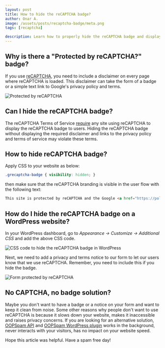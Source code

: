```yaml
---
layout: post
title: How to hide the reCAPTCHA badge?
author: Onar A.
image: /assets/posts/recaptcha-badge/meta.png
tags: [recaptcha]

description: Learn how to properly hide the reCAPTCHA badge and display the required notice on your form?
---
```


## Why is there a "Protected by reCAPTCHA?" badge?

If you use [reCAPTCHA](https://developers.google.com/recaptcha/), you need to include a disclaimer on every page where reCAPTCHA is loaded. This disclaimer can take the form of a badge or a simple text link to Google's privacy policy and terms.

![Protected by reCAPTCHA](/blog/assets/posts/recaptcha-badge/recaptcha-badge-icon-banner.png "Protected by reCAPTCHA")

## Can I hide the reCAPTCHA badge?

The reCAPTCHA Terms of Service [require](https://developers.google.com/recaptcha/docs/faq#id-like-to-hide-the-recaptcha-badge.-what-is-allowed) any site using reCAPTCHA to display the reCAPTCHA badge to users. Hiding the reCAPTCHA badge without displaying the required disclaimer and links to the privacy policy and terms of service may violate these terms.

## How to hide reCAPTCHA badge?

Apply CSS to your website as below:

```css
.grecaptcha-badge { visibility: hidden; }
```

then make sure that the reCAPTCHA branding is visible in the user flow with the following text:

```html
This site is protected by reCAPTCHA and the Google <a href="https://policies.google.com/privacy">Privacy Policy</a> and <a href="https://policies.google.com/terms">Terms of Service</a> apply.
```

## How do I hide the reCAPTCHA badge on a WordPress website?

In your WordPress dashboard, go to *Appearance -> Customize -> Additional CSS* and add the above CSS code.

![CSS code to hide the reCAPTCHA badge in WordPress](/blog/assets/posts/recaptcha-badge/css-hide-badge.png "CSS code to hide the reCAPTCHA badge in WordPress")

Next, we need to add a privacy and terms notice to our form to let our users know that we use reCAPTCHA. Remember, you need to include this if you hide the badge.

![Form protected by reCAPTCHA](/blog/assets/posts/recaptcha-badge/privacy-notice.png "Form protected by reCAPTCHA")

## No CAPTCHA, no badge solution?

Maybe you don't want to have a badge or a notice on your form and want to keep it clean from noise. Some other reasons why people don't want to use reCAPTCHA is because it slows down your website, makes it inaccessible and raises privacy concerns. If you are looking for an alternative solution, [OOPSpam API](https://www.oopspam.com/) and [OOPSpam WordPress plugin](https://www.oopspam.com/wordpress) works in the background, never interacts with your visitors, has no impact on your website speed.

Hope this article was helpful. Have a spam free day!